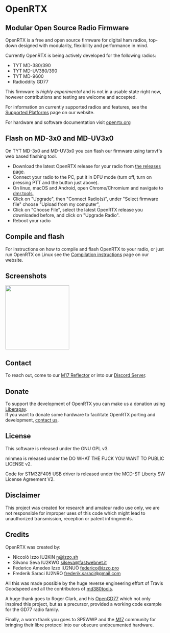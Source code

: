 # OpenRTX
## Modular Open Source Radio Firmware

OpenRTX is a free and open source firmware for digital ham radios, top-down designed
with modularity, flexibility and performance in mind.

Currently OpenRTX is being actively developed for the following radios:

- TYT MD-380/390
- TYT MD-UV380/390
- TYT MD-9600
- Radioddity GD77

This firmware is *highly experimental* and is not in a usable state right now,
however contributions and testing are welcome and accepted.

For information on currently supported radios and features, see the [Supported Platforms](https://openrtx.org/#/platforms) page on our website.

For hardware and software documentation visit [openrtx.org](https://openrtx.org/)

## Flash on MD-3x0 and MD-UV3x0

On TYT MD-3x0 and MD-UV3x0 you can flash our firmware using tarxvf's web based flashing tool.

- Download the latest OpenRTX release for your radio from [the releases page](https://github.com/OpenRTX/OpenRTX/releases).
- Connect your radio to the PC, put it in DFU mode (turn off, turn on pressing PTT and the button just above).
- On linux, macOS and Android, open Chrome/Chromium and navigate to [dmr.tools](https://dmr.tools),
- Click on "Upgrade", then "Connect Radio(s)", under "Select firmware file" choose "Upload from my computer",
- Click on "Choose File", select the latest OpenRTX release you downloaded before, and click on "Upgrade Radio".
- Reboot your radio

## Compile and flash

For instructions on how to compile and flash OpenRTX to your radio,
or just run OpenRTX on Linux see the [Compilation instructions](https://openrtx.org/#/compiling) page on our website.

## Screenshots
<img src="assets/splash.gif" width="200" height="auto">

## Contact

To reach out, come to our [M17 Reflector](https://m17.openrtx.org) or into our [Discord Server](https://discord.gg/TbR2FVtMya).

## Donate

To support the development of OpenRTX you can make us a donation using [Liberapay](https://liberapay.com/OpenRTX/donate). \
If you want to donate some hardware to facilitate OpenRTX porting and development, [contact us](https://github.com/OpenRTX/OpenRTX#contact).

## License

This software is released under the GNU GPL v3.

minmea is released under the DO WHAT THE FUCK YOU WANT TO PUBLIC LICENSE v2.

Code for STM32F405 USB driver is released under the MCD-ST Liberty SW License Agreement V2.

## Disclaimer

This project was created for research and amateur radio use only,
we are not responsible for improper uses of this code which might lead to
unauthorized transmission, reception or patent infringments.

## Credits

OpenRTX was created by:

- Niccolò Izzo IU2KIN <n@izzo.sh>
- Silvano Seva IU2KWO <silseva@fastwebnet.it>
- Federico Amedeo Izzo IU2NUO <federico@izzo.pro>
- Frederik Saraci IU2NRO <frederik.saraci@gmail.com>

All this was made possible by the huge reverse engineering effort of Travis Goodspeed and all the contributors of [md380tools](https://github.com/travisgoodspeed/md380tools).

A huge thank goes to Roger Clark, and his [OpenGD77](https://github.com/rogerclarkmelbourne/OpenGD77) which not only inspired this project, but as a precursor, provided a working code example for the GD77 radio family.

Finally, a warm thank you goes to SP5WWP and the [M17](https://m17project.org) community for bringing their libre protocol into our obscure undocumented hardware.
